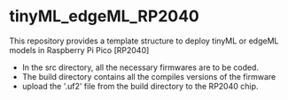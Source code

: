 # tinyML_edgeML_RP2040
This repository provides a template structure to deploy tinyML or edgeML models in Raspberry Pi Pico [RP2040]

- In the src directory, all the necessary firmwares are to be coded.
- The build directory contains all the compiles versions of the firmware
- upload the '.uf2' file from the build directory to the RP2040 chip. 
